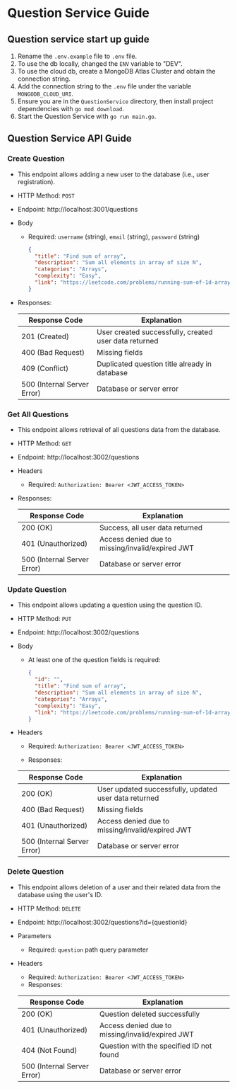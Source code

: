 # Question Service Guide

## Question service start up guide

1. Rename the `.env.example` file to `.env` file.
2. To use the db locally, changed the `ENV` variable to "DEV".
3. To use the cloud db, create a MongoDB Atlas Cluster and obtain the connection string.
4. Add the connection string to the `.env` file under the variable `MONGODB_CLOUD_URI`.
5. Ensure you are in the `QuestionService` directory, then install project dependencies with `go mod download`.
6. Start the Question Service with `go run main.go`.

## Question Service API Guide

### Create Question

- This endpoint allows adding a new user to the database (i.e., user registration).

- HTTP Method: `POST`

- Endpoint: http://localhost:3001/questions

- Body

  - Required: `username` (string), `email` (string), `password` (string)

    ```json
    {
      "title": "Find sum of array",
      "description": "Sum all elements in array of size N",
      "categories": "Arrays",
      "complexity": "Easy",
      "link": "https://leetcode.com/problems/running-sum-of-1d-array/description/"
    }
    ```

- Responses:

  | Response Code               | Explanation                                           |
  | --------------------------- | ----------------------------------------------------- |
  | 201 (Created)               | User created successfully, created user data returned |
  | 400 (Bad Request)           | Missing fields                                        |
  | 409 (Conflict)              | Duplicated question title already in database         |
  | 500 (Internal Server Error) | Database or server error                              |

### Get All Questions

- This endpoint allows retrieval of all questions data from the database.
- HTTP Method: `GET`
- Endpoint: http://localhost:3002/questions
- Headers

  - Required: `Authorization: Bearer <JWT_ACCESS_TOKEN>`

- Responses:

  | Response Code               | Explanation                                      |
  | --------------------------- | ------------------------------------------------ |
  | 200 (OK)                    | Success, all user data returned                  |
  | 401 (Unauthorized)          | Access denied due to missing/invalid/expired JWT |
  | 500 (Internal Server Error) | Database or server error                         |

### Update Question

- This endpoint allows updating a question using the question ID.

- HTTP Method: `PUT`

- Endpoint: http://localhost:3002/questions

- Body

  - At least one of the question fields is required:

    ```json
    {
      "id": "",
      "title": "Find sum of array",
      "description": "Sum all elements in array of size N",
      "categories": "Arrays",
      "complexity": "Easy",
      "link": "https://leetcode.com/problems/running-sum-of-1d-array/description/"
    }
    ```

- Headers

  - Required: `Authorization: Bearer <JWT_ACCESS_TOKEN>`

  - Responses:

  | Response Code               | Explanation                                           |
  | --------------------------- | ----------------------------------------------------- |
  | 200 (OK)                    | User updated successfully, updated user data returned |
  | 400 (Bad Request)           | Missing fields                                        |
  | 401 (Unauthorized)          | Access denied due to missing/invalid/expired JWT      |
  | 500 (Internal Server Error) | Database or server error                              |

### Delete Question

- This endpoint allows deletion of a user and their related data from the database using the user's ID.
- HTTP Method: `DELETE`
- Endpoint: http://localhost:3002/questions?id={questionId}
- Parameters

  - Required: `question` path query parameter

- Headers

  - Required: `Authorization: Bearer <JWT_ACCESS_TOKEN>`
  - Responses:

  | Response Code               | Explanation                                      |
  | --------------------------- | ------------------------------------------------ |
  | 200 (OK)                    | Question deleted successfully                    |
  | 401 (Unauthorized)          | Access denied due to missing/invalid/expired JWT |
  | 404 (Not Found)             | Question with the specified ID not found         |
  | 500 (Internal Server Error) | Database or server error                         |
